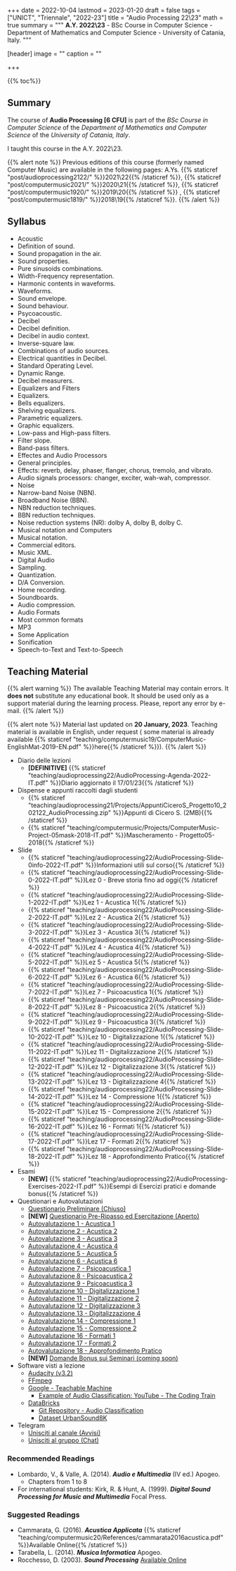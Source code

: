 +++
date = 2022-10-04
lastmod = 2023-01-20
draft = false
tags = ["UNICT", "Triennale", "2022-23"]
title = "Audio Processing 22\\23"
math = true
summary = """
**A.Y. 2022\\23** - BSc Course in Computer Science - Department of Mathematics and Computer Science - University of Catania, Italy.
"""

[header]
image = ""
caption = ""

+++

{{% toc%}}

## Summary

The course of **Audio Processing [6 CFU]** is part of the *BSc Course in Computer Science* of the *Department of Mathematics and Computer Science* of the *University of Catania, Italy*.

I taught this course in the A.Y. 2022\\23.

{{% alert note %}}
Previous editions of this course (formerly named Computer Music) are available in the following pages: A.Ys. {{% staticref "post/audioprocessing2122/" %}}2021\\22{{% /staticref %}}, {{% staticref "post/computermusic2021/" %}}2020\\21{{% /staticref %}}, {{% staticref "post/computermusic1920/" %}}2019\\20{{% /staticref %}} , {{% staticref "post/computermusic1819/" %}}2018\\19{{% /staticref %}}.
{{% /alert %}}

## Syllabus

*	Acoustic 
  * Definition of sound.
  * Sound propagation in the air.
  * Sound properties.
  * Pure sinusoids combinations.
  * Width-Frequency representation.
  * Harmonic contents in waveforms.
  * Waveforms.
  * Sound envelope.
  * Sound behaviour.
  * Psycoacoustic.
*	Decibel 
  * Decibel definition.
  * Decibel in audio context.
  * Inverse-square law.
  * Combinations of audio sources.
  * Electrical quantities in Decibel.
  * Standard Operating Level.
  * Dynamic Range.
  * Decibel measurers.
*	Equalizers and Filters
  * Equalizers.
  * Bells equalizers.
  * Shelving equalizers.
  * Parametric equalizers.
  * Graphic equalizers.
  * Low-pass and High-pass filters.
  * Filter slope.
  * Band-pass filters.
*	Effectes and Audio Processors
  * General principles.
  * Effects: reverb, delay, phaser, flanger, chorus, tremolo, and vibrato.
  * Audio signals processors: changer, exciter, wah-wah, compressor.
*	Noise 
  * Narrow-band Noise (NBN).
  * Broadband Noise (BBN).
  * NBN reduction techniques.
  * BBN reduction techniques.
  * Noise reduction systems (NR): dolby A, dolby B, dolby C.
*	Musical notation and Computers 
  * Musical notation.
  * Commercial editors.
  * Music XML.
*	Digital Audio 
  * Sampling.
  * Quantization.
  * D/A Conversion.
  * Home recording.
  * Soundboards.
  * Audio compression.
*	Audio Formats
  * Most common formats
  * MP3
*	Some Application 
  * Sonification
  * Speech-to-Text and Text-to-Speech 


## Teaching Material

{{% alert warning %}}
The available Teaching Material may contain errors. It **does not** substitute any educational book. It should be used only as a support material during the learning process. Please, report any error by e-mail.
{{% /alert %}}

{{% alert note %}}
Material last updated on **20 January, 2023**. Teaching material is available in English, under request ( some material is already available {{% staticref "teaching/computermusic19/ComputerMusic-EnglishMat-2019-EN.pdf" %}}here{{% /staticref %}}).
{{% /alert %}}

* Diario delle lezioni
  * **[DEFINITIVE]** {{% staticref "teaching/audioprocessing22/AudioProcessing-Agenda-2022-IT.pdf" %}}Diario aggiornato il 17/01/23{{% /staticref %}}
* Dispense e appunti raccolti dagli studenti
  * {{% staticref "teaching/audioprocessing21/Projects/AppuntiCiceroS_Progetto10_202122_AudioProcessing.zip" %}}Appunti di Cicero S. (2MB){{% /staticref %}}
  * {{% staticref "teaching/computermusic/Projects/ComputerMusic-Project-05mask-2018-IT.pdf" %}}Mascheramento - Progetto05-2018{{% /staticref %}}
* Slide
  * {{% staticref "teaching/audioprocessing22/AudioProcessing-Slide-0info-2022-IT.pdf" %}}Informazioni utili sul corso{{% /staticref %}}
  * {{% staticref "teaching/audioprocessing22/AudioProcessing-Slide-0-2022-IT.pdf" %}}Lez 0 - Breve storia fino ad oggi{{% /staticref %}}
  * {{% staticref "teaching/audioprocessing22/AudioProcessing-Slide-1-2022-IT.pdf" %}}Lez 1 - Acustica 1{{% /staticref %}}
  * {{% staticref "teaching/audioprocessing22/AudioProcessing-Slide-2-2022-IT.pdf" %}}Lez 2 - Acustica 2{{% /staticref %}}
  * {{% staticref "teaching/audioprocessing22/AudioProcessing-Slide-3-2022-IT.pdf" %}}Lez 3 - Acustica 3{{% /staticref %}}
  * {{% staticref "teaching/audioprocessing22/AudioProcessing-Slide-4-2022-IT.pdf" %}}Lez 4 - Acustica 4{{% /staticref %}}
  * {{% staticref "teaching/audioprocessing22/AudioProcessing-Slide-5-2022-IT.pdf" %}}Lez 5 - Acustica 5{{% /staticref %}}
  * {{% staticref "teaching/audioprocessing22/AudioProcessing-Slide-6-2022-IT.pdf" %}}Lez 6 - Acustica 6{{% /staticref %}}
  * {{% staticref "teaching/audioprocessing22/AudioProcessing-Slide-7-2022-IT.pdf" %}}Lez 7 - Psicoacustica 1{{% /staticref %}}
  * {{% staticref "teaching/audioprocessing22/AudioProcessing-Slide-8-2022-IT.pdf" %}}Lez 8 - Psicoacustica 2{{% /staticref %}}
  * {{% staticref "teaching/audioprocessing22/AudioProcessing-Slide-9-2022-IT.pdf" %}}Lez 9 - Psicoacustica 3{{% /staticref %}}
  * {{% staticref "teaching/audioprocessing22/AudioProcessing-Slide-10-2022-IT.pdf" %}}Lez 10 - Digitalizzazione 1{{% /staticref %}}
  * {{% staticref "teaching/audioprocessing22/AudioProcessing-Slide-11-2022-IT.pdf" %}}Lez 11 - Digitalizzazione 2{{% /staticref %}}
  * {{% staticref "teaching/audioprocessing22/AudioProcessing-Slide-12-2022-IT.pdf" %}}Lez 12 - Digitalizzazione 3{{% /staticref %}}
  * {{% staticref "teaching/audioprocessing22/AudioProcessing-Slide-13-2022-IT.pdf" %}}Lez 13 - Digitalizzazione 4{{% /staticref %}}
  * {{% staticref "teaching/audioprocessing22/AudioProcessing-Slide-14-2022-IT.pdf" %}}Lez 14 - Compressione 1{{% /staticref %}}
  * {{% staticref "teaching/audioprocessing22/AudioProcessing-Slide-15-2022-IT.pdf" %}}Lez 15 - Compressione 2{{% /staticref %}}
  * {{% staticref "teaching/audioprocessing22/AudioProcessing-Slide-16-2022-IT.pdf" %}}Lez 16 - Formati 1{{% /staticref %}}
  * {{% staticref "teaching/audioprocessing22/AudioProcessing-Slide-17-2022-IT.pdf" %}}Lez 17 - Formati 2{{% /staticref %}}
  * {{% staticref "teaching/audioprocessing22/AudioProcessing-Slide-18-2022-IT.pdf" %}}Lez 18 - Approfondimento Pratico{{% /staticref %}}
* Esami
  * **[NEW]** {{% staticref "teaching/audioprocessing22/AudioProcessing-Exercises-2022-IT.pdf" %}}Esempi di Esercizi pratici e domande bonus{{% /staticref %}}
* Questionari e Autovalutazioni
  * [Questionario Preliminare (Chiuso)](https://docs.google.com/forms/d/e/1FAIpQLSeuwtYj2I2YYwVVXz7iwpTfL5buZ3CCUgSphIEe7ywttD8e0g/viewform?usp=sf_link)
  * **[NEW]** [Questionario Pre-Ripasso ed Esercitazione (Aperto)](https://docs.google.com/forms/d/e/1FAIpQLSftl9Ss9S-mGnjUE_2wt83UraaW8MWStlOl1JKa0n7aD3VdnQ/viewform?usp=sf_link)
  * [Autovalutazione 1 - Acustica 1](https://docs.google.com/forms/d/e/1FAIpQLSfPBtPes-h6QM6fN0VIea3y64Ru5KZU3tXIJqe_tSEtcWINaQ/viewform?usp=sf_link)
  * [Autovalutazione 2 - Acustica 2](https://docs.google.com/forms/d/e/1FAIpQLSek8dE2ds7XrWmN6qMaGmSjo9OkCBwXlxnM3doDFq9eNp3AbA/viewform?usp=sf_link)
  * [Autovalutazione 3 - Acustica 3](https://docs.google.com/forms/d/e/1FAIpQLSdaJjhUGruWH9PPWtkv1XwoeYG7Oz1Py2nW6Vl1PSLLmM4sNQ/viewform?usp=sf_link)
  * [Autovalutazione 4 - Acustica 4](https://docs.google.com/forms/d/e/1FAIpQLSfLxb2P1sg3Me9wcKmwM-XUdOtXUb3LEr0RMhak9j-fIdczlg/viewform?usp=sf_link)
  * [Autovalutazione 5 - Acustica 5](https://docs.google.com/forms/d/e/1FAIpQLSdKLM5hVRVcsHyKfkLpBSMm9259SG09RpxvTz_NR7g2yoww7g/viewform?usp=sf_link)
  * [Autovalutazione 6 - Acustica 6](https://docs.google.com/forms/d/e/1FAIpQLSfkbo9RgP5gRAvb-6Fc6mGMTOgBRC-v061e4ag8SRizvbRdMw/viewform?usp=sf_link)
  * [Autovalutazione 7 - Psicoacustica 1](https://docs.google.com/forms/d/e/1FAIpQLSd7Ej2UwceIgvusIAsX_WsVe_uHVFQ1TSCigMRkQIVIfrsSAA/viewform?usp=sf_link)
  * [Autovalutazione 8 - Psicoacustica 2](https://docs.google.com/forms/d/e/1FAIpQLSeLnNHcD_czIYB1TtTdQRCB33zK0u3kTGF6aAr73HSs8vJ1iQ/viewform?usp=sf_link)
  * [Autovalutazione 9 - Psicoacustica 3](https://docs.google.com/forms/d/e/1FAIpQLSckDThtmBg1vikN2ssVoKLs9aerzH8zlHRQnLvlkHpa2xp15g/viewform?usp=sf_link)
  * [Autovalutazione 10 - Digitalizzazione 1](https://docs.google.com/forms/d/e/1FAIpQLSetxIPmYE-IiQe1q8vAItOhwqZwVN0tSGUKOYM94mwgZr4Zxw/viewform?usp=sf_link)
  * [Autovalutazione 11 - Digitalizzazione 2](https://docs.google.com/forms/d/e/1FAIpQLSdLspKVcx_Tf2elnxSIqdEcARYCJVKedKuORQUupsY-iy2QHw/viewform?usp=sf_link)
  * [Autovalutazione 12 - Digitalizzazione 3](https://docs.google.com/forms/d/e/1FAIpQLSfyZctrArHpBNQszrgaOlYkKqfRDqzaXzeuZP7VNJ2_bC63Fg/viewform?usp=sf_link)
  * [Autovalutazione 13 - Digitalizzazione 4](https://docs.google.com/forms/d/e/1FAIpQLSeQLIrldAh6DIE1TVgEhLL0ouAKF_7m7nxzTydFE0--6AMA0w/viewform?usp=sf_link)
  * [Autovalutazione 14 - Compressione 1](https://docs.google.com/forms/d/e/1FAIpQLSfr3ShxM2wr4dUYFs21E1gJnCQyYBHfq5iTjy4uJ8l8TeHmSA/viewform?usp=sf_link)
  * [Autovalutazione 15 - Compressione 2](https://docs.google.com/forms/d/e/1FAIpQLSd3epVLw6EAe7JRwp0kxwEClfb1kST8je3lSnbfOPKm4tSKOg/viewform?usp=sf_link)
  * [Autovalutazione 16 - Formati 1](https://docs.google.com/forms/d/e/1FAIpQLSeaB78uFrl9uVKG9rdB0gHr9lK1GO8EpqiKgyNfGzyXKgBycQ/viewform?usp=sf_link)
  * [Autovalutazione 17 - Formati 2](https://docs.google.com/forms/d/e/1FAIpQLScdMAK6NC8rwqiEkIBwQ-51F-og-1gx8N3uvR6QEQCCsWVMVA/viewform?usp=sf_link)
  * [Autovalutazione 18 - Approfondimento Pratico](https://docs.google.com/forms/d/e/1FAIpQLSf_lHS_zm7a3pVK8C6QmdyERgxWyAXTJdstETwPv8vXQGcWvQ/viewform?usp=sf_link)
  * **[NEW]** [Domande Bonus sui Seminari (coming soon)]()
* Software visti a lezione
  * [Audacity (v3.2)](https://www.audacityteam.org/)
  * [FFmpeg](https://www.ffmpeg.org/)
  * [Google - Teachable Machine](https://teachablemachine.withgoogle.com/train/audio)
      * [Example of Audio Classification: YouTube - The Coding Train](https://www.youtube.com/watch?v=TOrVsLklltM)
  * [DataBricks](https://databricks.com/it/)
      * [Git Repository - Audio Classification](https://github.com/GorillaBus/urban-audio-classifier)
      * [Dataset UrbanSound8K](https://urbansounddataset.weebly.com/urbansound8k.html)
* Telegram
  * [Unisciti al canale (Avvisi)](https://t.me/+okTjrcyZN8M0NTBk)
  * [Unisciti al gruppo (Chat)](https://t.me/+knMREAftXOA5ZDg0)

### Recommended Readings

* Lombardo, V., & Valle, A. (2014). _**Audio e Multimedia**_ (IV ed.) Apogeo.
  * Chapters from 1 to 8
* For international students: Kirk, R. & Hunt, A. (1999). _**Digital Sound Processing for Music and Multimedia**_ Focal Press.

### Suggested Readings

* Cammarata, G. (2016). _**Acustica Applicata**_ {{% staticref "teaching/computermusic20/References/cammarata2016acustica.pdf" %}}Available Online{{% /staticref %}}
* Tarabella, L. (2014). _**Musica Informatica**_ Apogeo.
* Rocchesso, D. (2003). _**Sound Processing**_ [Available Online](https://ia600309.us.archive.org/13/items/IntroductionToSoundProcessing/vsp.pdf)
